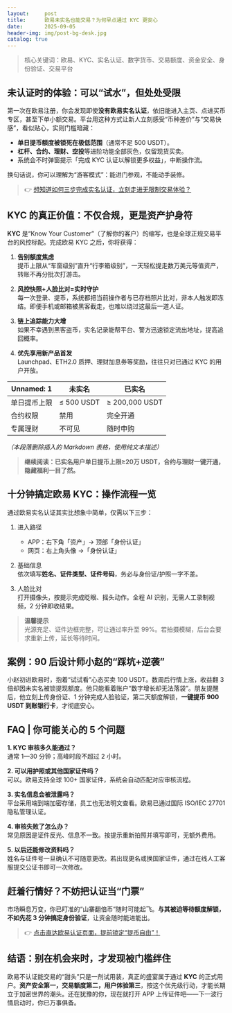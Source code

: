 ```yaml
---
layout:     post
title:      欧易未实名也能交易？为何早点通过 KYC 更安心
date:       2025-09-05
header-img: img/post-bg-desk.jpg
catalog: true
---
```


> 核心关键词：欧易、KYC、实名认证、数字货币、交易额度、资金安全、身份验证、交易平台

## 未认证时的体验：可以“试水”，但处处受限

第一次在欧易注册，你会发现即使**没有欧易实名认证**，依旧能进入主页、点进买币专区，甚至下单小额交易。平台用这种方式让新人立刻感受“币种差价”与“交易快感”，看似贴心，实则门槛暗藏：

- **单日提币额度被锁死在极低范围**（通常不足 500 USDT）。
- **杠杆、合约、理财、空投**等进阶功能全部灰色，仅留现货买卖。
- 系统会不时弹窗提示「完成 KYC 认证以解锁更多权益」，中断操作流。

换句话说，你可以理解为“游客模式”：能进门参观，不能动手装修。

> 👉 [想知道如何三步完成实名认证，立刻走进无限制交易体验？](https://okxdog.com/)

## KYC 的真正价值：不仅合规，更是资产护身符

**KYC** 是“Know Your Customer”（了解你的客户）的缩写，也是全球正规交易平台的风控标配。完成欧易 KYC 之后，你将获得：

1. **告别额度焦虑**  
   提币上限从“车窗级别”直升“行李箱级别”，一天轻松提走数万美元等值资产，转账不再分批次打游击。

2. **风控快照+人脸比对=实时守护**  
   每一次登录、提币，系统都把当前操作者与已存档照片比对，非本人触发即冻结。即便手机或邮箱被黑客截走，也难以绕过这最后一道人证。

3. **链上追踪能力大增**  
   如果不幸遇到黑客盗币，实名记录能帮平台、警方迅速锁定流出地址，提高追回概率。

4. **优先享用新产品首发**  
   Launchpad、ETH2.0 质押、理财加息券等奖励，往往只对已通过 KYC 的用户开放。

| Unnamed: 1 | 未实名 | 已实名 |
|------------|--------|--------|
| 单日提币上限 | ≤ 500 USDT | ≥ 200,000 USDT |
| 合约权限   | 禁用 | 完全开通 |
| 专属理财   | 不可见 | 随时申购 |

*（本段落删除插入的 Markdown 表格，使用纯文本描述）*

> **继续阅读：已实名用户单日提币上限≥20万 USDT，合约与理财一键开通，隐藏福利一目了然。**

## 十分钟搞定欧易 KYC：操作流程一览

通过欧易实名认证其实比想象中简单，仅需以下三步：

1. 进入路径  
   - APP：右下角「资产」→ 顶部「身份认证」  
   - 网页：右上角头像 →「身份认证」

2. 基础信息  
   依次填写**姓名、证件类型、证件号码**，务必与身份证/护照一字不差。

3. 人脸比对  
   打开摄像头，按提示完成眨眼、摇头动作。全程 AI 识别，无需人工录制视频，2 分钟即收结果。

> **温馨提示**  
> 光源充足、证件边框完整，可让通过率升至 99%。若拍摄模糊，后台会要求重新上传，延长等待时间。

## 案例：90 后设计师小赵的“踩坑+逆袭”

小赵初进欧易时，抱着“试试看”心态买卖 100 USDT。数周后行情上涨，收益翻 3 倍却因未实名被锁提现额度。他只能看着账户“数字增长却无法落袋”。朋友提醒后，他立刻上传身份证、1 分钟完成人脸验证，第二天额度解锁，**一键提币 900 USDT 到账银行卡**，才彻底安心。

## FAQ | 你可能关心的 5 个问题

**1. KYC 审核多久能通过？**  
通常 1—30 分钟；高峰时段不超过 2 小时。

**2. 可以用护照或其他国家证件吗？**  
可以。欧易支持全球 100+ 国家证件，系统会自动匹配对应审核流程。

**3. 实名信息会被泄露吗？**  
平台采用端到端加密存储，员工也无法明文查看。欧易已通过国际 ISO/IEC 27701 隐私管理认证。

**4. 审核失败了怎么办？**  
常见原因是证件反光、信息不一致。按提示重新拍照并填写即可，无额外费用。

**5. 以后还能修改资料吗？**  
姓名与证件号一旦确认不可随意更改。若出现更名或换国家证件，通过在线人工客服提交公证书即可一次修改。

## 赶着行情好？不妨把认证当“门票”

市场瞬息万变，你已盯准的“山寨翻倍币”随时可能起飞。**与其被迫等待额度解锁，不如先花 3 分钟搞定身份验证**，让资金随时能进能出。

> 👉 [点击直达欧易认证页面，提前锁定“提币自由”！](https://okxdog.com/)

## 结语：别在机会来时，才发现被门槛绊住

欧易不认证能交易的“甜头”只是一剂试用装，真正的盛宴属于通过 **KYC** 的正式用户。**资产安全第一，交易额度第二，用户体验第三**，按这个优先级行动，才能长期立于加密世界的潮头。还在犹豫的你，现在就打开 APP 上传证件吧——下一波行情启动时，你已万事俱备。
